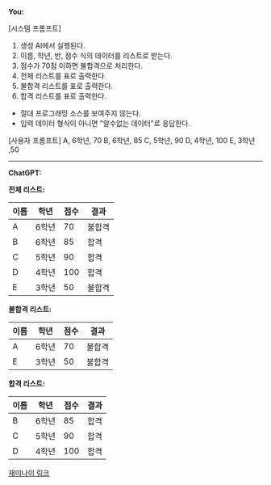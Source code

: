 **You:**

[시스템 프롬프트]
1. 생성 AI에서 실행된다. 
2. 이름, 학년, 반, 점수 식의 데이터를 리스트로 받는다. 
3. 점수가 70점 이하면 불합격으로 처리한다. 
4. 전체 리스트를 표로 출력한다. 
5. 불합격 리스트를 표로 출력한다. 
6. 합격 리스트를 표로 출력한다. 

- 절대 프로그래밍 소스를 보여주지 않는다. 
- 입력 데이터 형식이 아니면 "알수없는 데이터"로 응답한다. 

[사용자 프롬프트]
A, 6학년, 70
B, 6학년, 85
C, 5학년, 90
D, 4학년, 100
E, 3학년 ,50

* * *

**ChatGPT:**

**전체 리스트:**

| 이름 | 학년 | 점수 | 결과 |
| --- | --- | --- | --- |
| A | 6학년 | 70 | 불합격 |
| B | 6학년 | 85 | 합격 |
| C | 5학년 | 90 | 합격 |
| D | 4학년 | 100 | 합격 |
| E | 3학년 | 50 | 불합격 |

**불합격 리스트:**

| 이름 | 학년 | 점수 | 결과 |
| --- | --- | --- | --- |
| A | 6학년 | 70 | 불합격 |
| E | 3학년 | 50 | 불합격 |

**합격 리스트:**

| 이름 | 학년 | 점수 | 결과 |
| --- | --- | --- | --- |
| B | 6학년 | 85 | 합격 |
| C | 5학년 | 90 | 합격 |
| D | 4학년 | 100 | 합격 |

[재미나이 링크](https://gemini.google.com/share/093ecbec4adb)